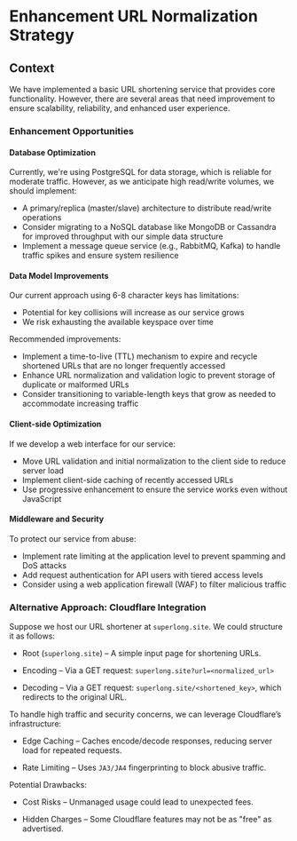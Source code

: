 # Enhancement URL Normalization Strategy

## Context

We have implemented a basic URL shortening service that provides core functionality. 
However, there are several areas that need improvement to ensure scalability, reliability, and enhanced user experience.

### Enhancement Opportunities

#### Database Optimization
Currently, we're using PostgreSQL for data storage, which is reliable for moderate traffic. 
However, as we anticipate high read/write volumes, we should implement:

- A primary/replica (master/slave) architecture to distribute read/write operations
- Consider migrating to a NoSQL database like MongoDB or Cassandra for improved throughput with our simple data structure
- Implement a message queue service (e.g., RabbitMQ, Kafka) to handle traffic spikes and ensure system resilience

#### Data Model Improvements
Our current approach using 6-8 character keys has limitations:

- Potential for key collisions will increase as our service grows
- We risk exhausting the available keyspace over time

Recommended improvements:
- Implement a time-to-live (TTL) mechanism to expire and recycle shortened URLs that are no longer frequently accessed
- Enhance URL normalization and validation logic to prevent storage of duplicate or malformed URLs
- Consider transitioning to variable-length keys that grow as needed to accommodate increasing traffic

#### Client-side Optimization
If we develop a web interface for our service:

- Move URL validation and initial normalization to the client side to reduce server load
- Implement client-side caching of recently accessed URLs
- Use progressive enhancement to ensure the service works even without JavaScript

#### Middleware and Security
To protect our service from abuse:

- Implement rate limiting at the application level to prevent spamming and DoS attacks
- Add request authentication for API users with tiered access levels
- Consider using a web application firewall (WAF) to filter malicious traffic


### Alternative Approach: Cloudflare Integration
Suppose we host our URL shortener at `superlong.site`. We could structure it as follows:

- Root (`superlong.site`) – A simple input page for shortening URLs.

- Encoding – Via a GET request: `superlong.site?url=<normalized_url>`

- Decoding – Via a GET request: `superlong.site/<shortened_key>`, which redirects to the original URL.

To handle high traffic and security concerns, we can leverage Cloudflare’s infrastructure:

- Edge Caching – Caches encode/decode responses, reducing server load for repeated requests.

- Rate Limiting – Uses `JA3/JA4` fingerprinting to block abusive traffic.

Potential Drawbacks:

- Cost Risks – Unmanaged usage could lead to unexpected fees.

- Hidden Charges – Some Cloudflare features may not be as "free" as advertised.
